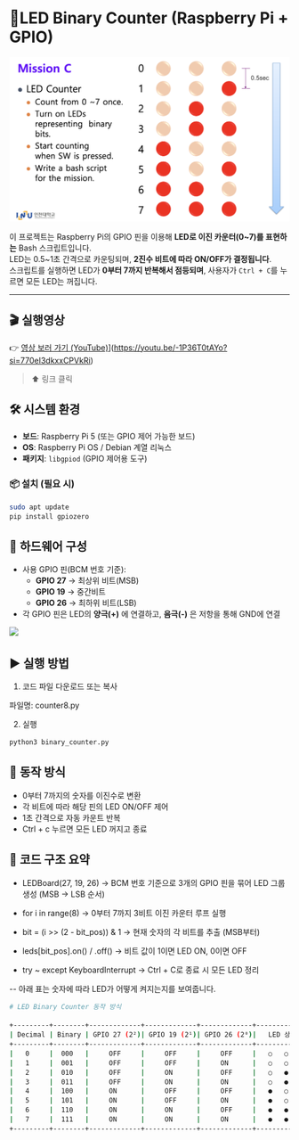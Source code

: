 # 🔢LED Binary Counter (Raspberry Pi + GPIO)

<img src="https://github.com/chovy888484/pi_LED/blob/c4725f0ccdbb7f9f8a4470c428edd25439001994/images/counter.png">

이 프로젝트는 Raspberry Pi의 GPIO 핀을 이용해 **LED로 이진 카운터(0~7)를 표현하는** Bash 스크립트입니다.  
LED는 0.5~1초 간격으로 카운팅되며, **2진수 비트에 따라 ON/OFF가 결정됩니다**.  
스크립트를 실행하면 LED가 **0부터 7까지 반복해서 점등되며**, 사용자가 `Ctrl + C`를 누르면 모든 LED는 꺼집니다.

---

## 🎬 실행영상

👉 [영상 보러 가기 (YouTube)](https://youtu.be/mCubjcwqom4?si=puU295NH2Ie_GV3d)](https://youtu.be/-1P36T0tAYo?si=770eI3dkxxCPVkRi)

> ⬆️ 링크 클릭


## 🛠️ 시스템 환경

- **보드**: Raspberry Pi 5 (또는 GPIO 제어 가능한 보드)
- **OS**: Raspberry Pi OS / Debian 계열 리눅스
- **패키지**: `libgpiod` (GPIO 제어용 도구)

### 📦 설치 (필요 시)

```bash
sudo apt update
pip install gpiozero
```

## 🧰 하드웨어 구성

- 사용 GPIO 핀(BCM 번호 기준):
  - **GPIO 27** -> 최상위 비트(MSB)
  - **GPIO 19** -> 중간비트
  - **GPIO 26** -> 최하위 비트(LSB)
- 각 GPIO 핀은 LED의 **양극(+)** 에 연결하고, **음극(-)** 은 저항을 통해 GND에 연결

<img src="https://github.com/chovy888484/pi_LED/blob/535043cc3ef1441c88c66db4ad5c93fd21f3654d/images/IMG_0577.jpg">

## ▶️ 실행 방법

1. 코드 파일 다운로드 또는 복사

파일명: counter8.py

2. 실행
```bash
python3 binary_counter.py
```


## 🔁 동작 방식

- 0부터 7까지의 숫자를 이진수로 변환
- 각 비트에 따라 해당 핀의 LED ON/OFF 제어
- 1초 간격으로 자동 카운트 반복
- Ctrl + c 누르면 모든 LED 꺼지고 종료


 ## 🧠 코드 구조 요약

 - LEDBoard(27, 19, 26)
→ BCM 번호 기준으로 3개의 GPIO 핀을 묶어 LED 그룹 생성 (MSB → LSB 순서)

 - for i in range(8)
→ 0부터 7까지 3비트 이진 카운터 루프 실행

 - bit = (i >> (2 - bit_pos)) & 1
→ 현재 숫자의 각 비트를 추출 (MSB부터)

 - leds[bit_pos].on() / .off()
→ 비트 값이 1이면 LED ON, 0이면 OFF

 - try ~ except KeyboardInterrupt
→ Ctrl + C로 종료 시 모든 LED 정리


--
아래 표는 숫자에 따라 LED가 어떻게 켜지는지를 보여줍니다.

```bash
# LED Binary Counter 동작 방식

+---------+--------+-------------+-------------+-------------+----------------+
| Decimal | Binary | GPIO 27 (2²)| GPIO 19 (2¹)| GPIO 26 (2⁰)|   LED 상태     |
+---------+--------+-------------+-------------+-------------+----------------+
|   0     |  000   |     OFF     |     OFF     |     OFF     |   ○   ○   ○    |
|   1     |  001   |     OFF     |     OFF     |     ON      |   ○   ○   ●    |
|   2     |  010   |     OFF     |     ON      |     OFF     |   ○   ●   ○    |
|   3     |  011   |     OFF     |     ON      |     ON      |   ○   ●   ●    |
|   4     |  100   |     ON      |     OFF     |     OFF     |   ●   ○   ○    |
|   5     |  101   |     ON      |     OFF     |     ON      |   ●   ○   ●    |
|   6     |  110   |     ON      |     ON      |     OFF     |   ●   ●   ○    |
|   7     |  111   |     ON      |     ON      |     ON      |   ●   ●   ●    |
+---------+--------+-------------+-------------+-------------+----------------+

```
